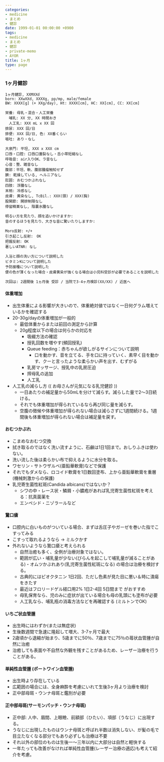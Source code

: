 ```yaml
---
categories:
- medicine
- まとめ
- 健診
date: 1999-01-01 00:00:00 +0900
tags:
- medicine
- まとめ
- 健診
- private-memo
- AYOR
title: 1ヶ月
type: page
---
```


### 1ヶ月健診

    1ヶ月健診, XXMXXd
    born: XXwXXd, XXXXg, pp/mp, male/female
    BW: XXXX[g] (+ XXg/day), Ht: XXXX[cm], HC: XX[cm], CC: XX[cm]

    栄養: 母乳・混合・人工栄養
    　哺乳: XX 分, XX 時間おき
    　人工乳: XXX mL x XX 回
    排尿: XXX 回/日
    排便: XXX 回/日, 色: XX番くらい
    嘔吐: あり・なし

    大泉門: 平坦, XXX x XXX cm
    口唇・口腔: 口唇口蓋裂なし・舌小帯短縮なし
    呼吸音: air入りOK、ラ音なし
    心音：整、雑音なし
    腹部：平坦、軟、腹部腫瘤触知せず
    臍: 乾燥している, ヘルニアなし
    肛囲: おむつかぶれなし
    四肢: 浮腫なし
    末梢: 冷感なし
    皮膚: 黄染なし, TcBil.: XXX(頭) / XXX(胸)
    股関節: 開排制限なし
    停留精巣なし, 陰嚢水腫なし

    明るい方を見たり、顔を追いかけますか: 
    音のするほうを見たり、大きな音に驚いたりしますか: 

    Moro反射: +/+
    引き起こし反射:　OK
    把握反射: OK
    著しいATNR: なし

    入浴と顔の洗い方について説明した
    ビタミンKについて説明した
    予防接種について説明した
    便の色が薄くなった場合・皮膚黄染が強くなる場合は小児科受診が必要であることを説明した

    次回は: 2週間後 1ヵ月後 受診 / 当院で3-4ヶ月検診(XX/XX) / 近医へ

#### 体重増加

- 出生体重による影響が大きいので、体重絶対値ではなく一日何グラム増えているかを確認する
- 20-30g/dayの体重増加が一般的
  - 最低体重からまたは前回の測定から計算
  - 20g程度以下の場合は何らかの対応を
    - 吸綴方法の確認
    - 授乳回数を増やす(頻回授乳)
    - Queue feeding：赤ちゃんが欲しがるサインについて説明
      - 口を動かす、音を立てる、手を口に持っていく、素早く目を動かす、クーと言ったような柔らかい声を出す、むずがる
    - 乳房マッサージ、授乳中の乳房圧迫
    - 搾母乳の追加
    - 人工乳
- 人工乳の減らし方 (( お母さんが元気になる乳児健診 ))
  - 一日あたりの補足量から50mLを分けて減らす。減らした量で2〜3日続ける。
  - それでも体重増加が得られているなら再び同じ量を減らす。
  - 空腹の徴候や体重増加が得られない場合は減らさずに1週間続ける。1週間後も体重増加が得られない場合は補足量を戻す。

#### おむつかぶれ

- こまめなおむつ交換
- 拭き取るのではなく洗い流すように、石鹸は1日1回まで。おしりふきは使わない。
- 洗い流した後は柔らかい布で抑えるように水分を取る。
- ワセリン・サトウザルベ(亜鉛華軟膏)などで保護
- それでもダメなら、ロコイド軟膏を1日数回塗布、上から亜鉛華軟膏を重層(機械刺激からの保護)
- 乳児寄生菌性紅斑(Candida albicans)ではないか？
  - シワの中・レース状・鱗屑・小膿疱があれば乳児寄生菌性紅斑を考える：抗真菌薬を
  - エンペシド・ニゾラールなど

#### 鵞口瘡

- 口腔内に白いものがついている場合、まずは舌圧子やガーゼを巻いた指でこすってみる
- こすって取れるようなら → ミルクかす
- 外れないようなら鵞口瘡と考えられる
  - 自然治癒も多く、全例が治療対象ではない。
  - 範囲が広い・哺乳量が少ない(びらんを起こして哺乳量が減ることがある)・オムツかぶれあり(乳児寄生菌性紅斑になる)
        の場合は治療を検討する。
  - 古典的にはピオクタニン
        1日2回、ただし色素が見た目に悪い＆時に潰瘍をきたす
  - 最近はフロリードゲル経口用2% 1日2-4回 5日間まで がおすすめ
  - 母乳保育なら、児のみに症状が出ている場合も母の乳頭にも塗布が必要
  - 人工乳なら、哺乳瓶の消毒方法などを再確認する (ミルトンでOK)

#### いちご状血管腫

- 出生時にはわずか(または無症状)
- 生後数週間で急速に隆起して増大、3-7ヶ月で最大
- 2歳頃から退縮が始まり、5歳までに50％、7歳までに75％の苺状血管腫が自然に治癒
- 治癒しても表面や不自然な外観を残すことがあるため、レーザー治療を行うことがある。

#### 単純性血管腫 (ポートワイン血管腫)

- 出生時より存在している
- 広範囲の場合には、全身麻酔を考慮にいれて生後3ヶ月より治療を検討
- 正中部母斑・ウンナ母斑と鑑別が必要

#### 正中部母斑(サーモンパッチ・ウンナ母斑)

- 正中部: 人中、眉間、上眼瞼、前額部（ひたい）、項部（うなじ）に出現する。
- うなじに出現したものはウンナ母斑と呼ばれ半数は消失しない、が髪の毛で目立たなくなる部分でもあり必ずしも治療は不要
- それ以外の部位のものは生後一～三年以内に大部分は自然と軽快する
- 一年たっても改善がなければ単純性血管腫(レーザー治療の適応)も考えて紹介を考慮。
